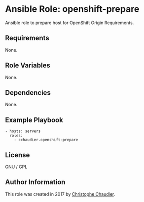 # Ansible Role: openshift-prepare

Ansible role to prepare host for OpenShift Origin Requirements.

## Requirements

None.

## Role Variables

None.

## Dependencies

None.

## Example Playbook

    - hosts: servers
      roles:
        - cchaudier.openshift-prepare

## License

GNU / GPL

## Author Information

This role was created in 2017 by [Christophe Chaudier](http://www.cchaudier.fr/).
